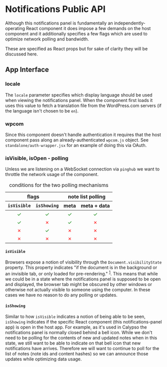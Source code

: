 # Notifications Public API

Although this notifications panel is fundamentally an independently-operating React component it does impose a few demands on the host component and it additionally specifies a few flags which are used to optimize network polling and bandwidth.

These are specified as React props but for sake of clarity they will be discussed here.

## App Interface

### locale

The `locale` parameter specifies which display language should be used when viewing the notifications panel. When the component first loads it uses this value to fetch a translation file from the WordPress.com servers (if the language isn't chosen to be `en`).

### wpcom

Since this component doesn't handle authentication it requires that the host component pass along an already-authenticated `wpcom.js` object. See `standalone/auth-wrapper.jsx` for an example of doing this via OAuth.

### isVisible, isOpen - polling

Unless we are listening on a WebSocket connection via `pinghub` we want to throttle the network usage of the component.

<table>
<caption>conditions for the two polling mechanisms</caption>
<thead>
<tr>
<th colspan="2">flags</th>
<th colspan="2">note list polling</th>
</tr>
<th><code>isVisible</code></th>
<th><code>isShowing</code></th>
<th>meta</th>
<th>meta + data</th>
</tr>
</thead>
<tbody>
<tr>
<td align="center"><span style="color: green;">✓</span></td>
<td align="center"><span style="color: green;">✓</span></td>
<td align="center"><span style="color: green;">✓</span></td>
<td align="center"><span style="color: green;">✓</span></td>
</tr>
<tr>
<td align="center"><span style="color: green;">✓</span></td>
<td align="center"><span style="color: red;">✗</span></td>
<td align="center"><span style="color: green;">✓</span></td>
<td align="center"><span style="color: red;">✗</span></td>
</tr>
<tr>
<td align="center"><span style="color: red;">✗</span></td>
<td align="center"><span style="color: green;">✓</span></td>
<td align="center"><span style="color: red;">✗</span></td>
<td align="center"><span style="color: red;">✗</span></td>
</tr>
<tr>
<td align="center"><span style="color: red;">✗</span></td>
<td align="center"><span style="color: red;">✗</span></td>
<td align="center"><span style="color: red;">✗</span></td>
<td align="center"><span style="color: red;">✗</span></td>
</tr>
</tbody>
</table>

#### `isVisible`

Browsers expose a notion of visibility through the `Document.visibilityState` property. This property indicates "if the document is in the background or an invisible tab, or only loaded for pre-rendering." <sup>[1][visibility]</sup>. This means that while we could be in a state where the notifications panel is supposed to be open and displayed, the browser tab might be obscured by other windows or otherwise not actually visible to someone using the computer. In these cases we have no reason to do any polling or updates.

#### `isShowing`

Similar to how `isVisible` indicates a notion of being able to be seen, `isShowing` indicates if the specific React component (this notifications-panel app) is open in the host app. For example, as it's used in Calypso the notifications panel is normally closed behind a bell icon. While we don't need to be polling for the contents of new and updated notes when in this state, we still want to be able to indicate on that bell icon that new notifications have arrives. Therefore we will want to continue to poll for the list of notes (note ids and content hashes) so we can announce those updates while optimizing data usage.


[visibility]: https://developer.mozilla.org/en-US/docs/Web/API/Document/visibilityState
